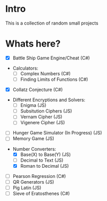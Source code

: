 # Intro
This is a collection of random small projects

# Whats here?
* [X] Battle Ship Game Engine/Cheat (C#)
* Calculators:
  * [ ] Complex Numbers (C#)
  * [ ] Finding Limits of Functions (C#)
* [X] Collatz Conjecture (C#)
* Different Encryptions and Solvers:
  * [ ] Enigma (JS)
  * [ ] Subsitution Ciphers (JS)
  * [ ] Vernam Cipher (JS)
  * [ ] Vigenere Cipher (JS)
* [ ] Hunger Game Simulator (In Progress) (JS)
* [ ] Memory Game (JS)
* Number Converters:
  * [X] Base(X) to Base(Y) (JS)
  * [ ] Decimal to Text (JS)
  * [X] Roman to Decimal (JS)
* [ ] Pearson Regression (C#)
* [ ] QR Generators (JS)
* [ ] Pig Latin (JS)
* [ ] Sieve of Eratosthenes (C#)
